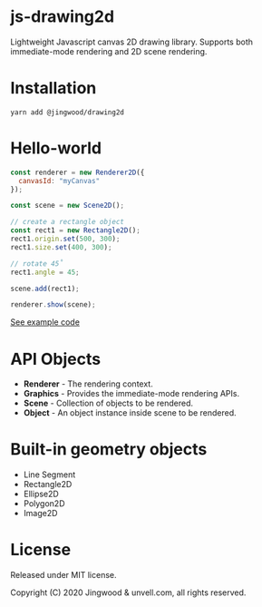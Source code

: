 # js-drawing2d
Lightweight Javascript canvas 2D drawing library. Supports both immediate-mode rendering and 2D scene rendering.

# Installation

```shell
yarn add @jingwood/drawing2d
```

# Hello-world

```js
const renderer = new Renderer2D({
  canvasId: "myCanvas"
});

const scene = new Scene2D();

// create a rectangle object
const rect1 = new Rectangle2D();
rect1.origin.set(500, 300);
rect1.size.set(400, 300);

// rotate 45˚
rect1.angle = 45;

scene.add(rect1);

renderer.show(scene);
```
[See example code](test/test.js)

# API Objects

- **Renderer** - The rendering context.
- **Graphics** - Provides the immediate-mode rendering APIs.
- **Scene** - Collection of objects to be rendered.
- **Object** - An object instance inside scene to be rendered.

# Built-in geometry objects

- Line Segment
- Rectangle2D
- Ellipse2D
- Polygon2D
- Image2D

# License

Released under MIT license.

Copyright (C) 2020 Jingwood & unvell.com, all rights reserved.